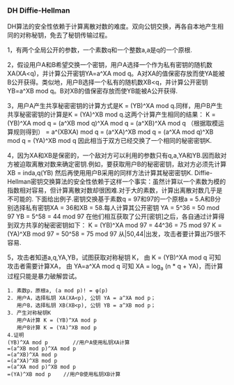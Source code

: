 ### **DH Diffie-Hellman**


DH算法的安全性依赖于计算离散对数的难度。双向公钥交换，再各自本地产生相同的对称秘钥，免去了秘钥传输过程。

1，有两个全局公开的参数，一个素数q和一个整数a,a是q的一个原根.

2，假设用户A和B希望交换一个密钥，用户A选择一个作为私有密钥的随机数XA(XA<q)，并计算公开密钥YA=a^XA mod q。A对XA的值保密存放而使YA能被B公开获得。类似地，用户B选择一个私有的随机数XB<q，并计算公开密钥YB=a^XB mod q。B对XB的值保密存放而使YB能被A公开获得.

3，用户A产生共享秘密密钥的计算方式是K = (YB)^XA mod q.同样，用户B产生共享秘密密钥的计算是K = (YA)^XB mod q.这两个计算产生相同的结果： K = (YB)^XA mod q = (a^XB mod q)^XA mod q = (a^XB)^XA mod q （根据取模运算规则得到） = a^(XBXA) mod q = (a^XA)^XB mod q = (a^XA mod q)^XB mod q = (YA)^XB mod q 因此相当于双方已经交换了一个相同的秘密密钥K.

4，因为XA和XB是保密的，一个敌对方可以利用的参数只有q,a,YA和YB.因而敌对方被迫取离散对数来确定密钥.例如，要获取用户B的秘密密钥，敌对方必须先计算 XB = inda,q(YB) 然后再使用用户B采用的同样方法计算其秘密密钥K. Diffie-Hellman密钥交换算法的安全性依赖于这样一个事实：虽然计算以一个素数为模的指数相对容易，但计算离散对数却很困难.对于大的素数，计算出离散对数几乎是不可能的. 下面给出例子.密钥交换基于素数q = 97和97的一个原根a = 5.A和B分别选择私有密钥XA = 36和XB = 58.每人计算其公开密钥 YA = 5^36 = 50 mod 97 YB = 5^58 = 44 mod 97 在他们相互获取了公开[密钥]之后，各自通过计算得到双方共享的秘密密钥如下： K = (YB)^XA mod 97 = 44^36 = 75 mod 97 K = (YA)^XB mod 97 = 50^58 = 75 mod 97 从|50,44|出发，攻击者要计算出75很不容易. 

5，攻击者知道a,q,YA,YB，试图获取对称秘钥 K，
由 K = (YB)^XA mod q 可知攻击者需要计算XA，
由 YA=a^XA mod q 可知 XA = log<sub>a</sub> (n * q + YA)，而计算过程只能是暴力破解尝试。

```
1. 素数p，原根a, (a mod p)! = φ(p)
2. 用户A，选择私钥 XA(XA<p), 公钥 YA = a^XA mod p；
   用户B，选择私钥 XB(XB<p), 公钥 YB = a^XB mod p；
3. 产生对称秘钥K 
   用户A计算 K = (YB)^XA mod p
   用户B计算 K = (YA)^XB mod p
4.证明 
(YB)^XA mod p        //用户A使用私钥XA计算
=(a^XB mod p)^XA mod p
=(a^XB)^XA mod p
=(a^XA)^XB mod p
=(a^XA mod p)^XB mod p
=(YA)^XB mod p    //用户B使用私钥XB计算
```